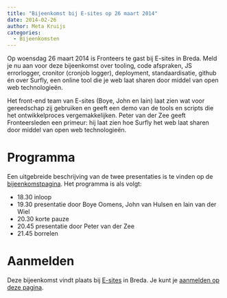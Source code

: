 ```yaml
---
title: "Bijeenkomst bij E-sites op 26 maart 2014"
date: 2014-02-26
author: Meta Kruijs
categories: 
  - Bijeenkomsten
---
```

Op woensdag 26 maart 2014 is Fronteers te gast bij E-sites in Breda. Meld je nu aan voor deze bijeenkomst over tooling, code afspraken, JS errorlogger, cronitor (cronjob logger), deployment, standaardisatie, github én over Surfly, een online tool die je web laat sharen door middel van open web technologieën.

Het front-end team van E-sites (Boye, John en Iain) laat zien wat voor gereedschap zij gebruiken en geeft een demo van de tools en scripts die het ontwikkelproces vergemakkelijken. Peter van der Zee geeft Fronteersleden een primeur: hij laat zien hoe Surfly het web laat sharen door middel van open web technologieën.

# Programma

Een uitgebreide beschrijving van de twee presentaties is te vinden op de [bijeenkomstpagina](/bijeenkomsten/2014/e-sites). Het programma is als volgt:

* 18.30 inloop
* 19.30 presentatie door Boye Oomens, John van Hulsen en Iain van der Wiel
* 20.30 korte pauze
* 20.45 presentatie door Peter van der Zee
* 21.45 borrelen

# Aanmelden

Deze bijeenkomst vindt plaats bij [E-sites](http://www.e-sites.nl/) in Breda. Je kunt je [aanmelden op deze pagina](/bijeenkomsten/2014/e-sites).